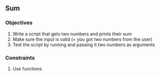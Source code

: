 ## Sum

### Objectives

1. Write a script that gets two numbers and prints their sum
3. Make sure the input is valid (= you got two numbers from the user)
2. Test the script by running and passing it two numbers as arguments 

### Constraints

1. Use functions
